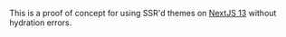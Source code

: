 This is a proof of concept for using SSR'd themes on [NextJS 13](https://nextjs.org/) without hydration errors.
